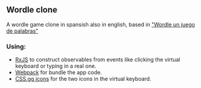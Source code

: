 ## Wordle clone 

A wordle game clone in spansish also in english, based in ["Wordle un juego de palabras"](https://wordle.danielfrg.com/)

### Using: 
- [RxJS](https://rxjs.dev/) to construct observables from events like clicking the virtual keyboard or typing in a real one.
- [Webpack](https://webpack.js.org/) for bundle the app code.
- [CSS.gg icons](https://css.gg/) for the two icons in the virtual keyboard.

